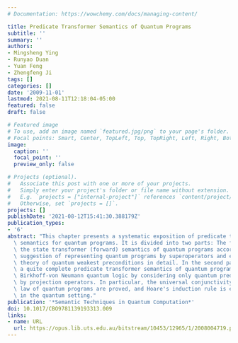 ```yaml
---
# Documentation: https://wowchemy.com/docs/managing-content/

title: Predicate Transformer Semantics of Quantum Programs
subtitle: ''
summary: ''
authors:
- Mingsheng Ying
- Runyao Duan
- Yuan Feng
- Zhengfeng Ji
tags: []
categories: []
date: '2009-11-01'
lastmod: 2021-08-11T12:18:04-05:00
featured: false
draft: false

# Featured image
# To use, add an image named `featured.jpg/png` to your page's folder.
# Focal points: Smart, Center, TopLeft, Top, TopRight, Left, Right, BottomLeft, Bottom, BottomRight.
image:
  caption: ''
  focal_point: ''
  preview_only: false

# Projects (optional).
#   Associate this post with one or more of your projects.
#   Simply enter your project's folder or file name without extension.
#   E.g. `projects = ["internal-project"]` references `content/project/deep-learning/index.md`.
#   Otherwise, set `projects = []`.
projects: []
publishDate: '2021-08-12T15:41:30.388179Z'
publication_types:
- '6'
abstract: "This chapter presents a systematic exposition of predicate transformer\
  \ semantics for quantum programs. It is divided into two parts: The first part reviews\
  \ the state transformer (forward) semantics of quantum programs according to Selinger's\
  \ suggestion of representing quantum programs by superoperators and elucidates D'Hondt-Panangaden's\
  \ theory of quantum weakest preconditions in detail. In the second part, we develop\
  \ a quite complete predicate transformer semantics of quantum programs based on\
  \ Birkhoff-von Neumann quantum logic by considering only quantum predicates expressed\
  \ by projection operators. In particular, the universal conjunctivity and termination\
  \ law of quantum programs are proved, and Hoare's induction rule is established\
  \ in the quantum setting."
publication: '*Semantic Techniques in Quantum Computation*'
doi: 10.1017/CBO9781139193313.009
links:
- name: URL
  url: https://opus.lib.uts.edu.au/bitstream/10453/12965/1/2008004719.pdf
---
```

